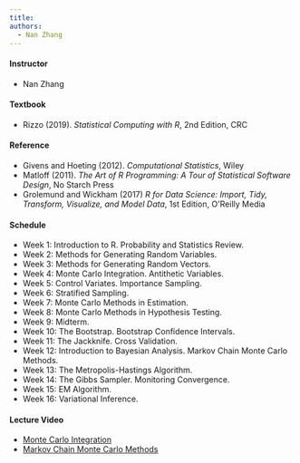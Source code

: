 ```yaml
---
title:
authors:
  - Nan Zhang
---
```


#### Instructor

*   Nan Zhang

#### Textbook

*   Rizzo (2019). _Statistical Computing with R_, 2nd Edition, CRC

#### Reference

*   Givens and Hoeting (2012). _Computational Statistics_, Wiley
*   Matloff (2011). _The Art of R Programming: A Tour of Statistical Software Design_, No Starch Press
*   Grolemund and Wickham (2017) _R for Data Science: Import, Tidy, Transform, Visualize, and Model Data_, 1st Edition, O'Reilly Media

#### Schedule

*   Week 1: Introduction to R. 
            Probability and Statistics Review.
*   Week 2: Methods for Generating Random Variables.
*   Week 3: Methods for Generating Random Vectors.
*   Week 4: Monte Carlo Integration. Antithetic Variables.
*   Week 5: Control Variates. Importance Sampling.
*   Week 6: Stratified Sampling.
*   Week 7: Monte Carlo Methods in Estimation.
*   Week 8: Monte Carlo Methods in Hypothesis Testing.
*   Week 9: Midterm.
*   Week 10: The Bootstrap. Bootstrap Confidence Intervals.
*   Week 11: The Jackknife. Cross Validation.
*   Week 12: Introduction to Bayesian Analysis. 
             Markov Chain Monte Carlo Methods.
*   Week 13: The Metropolis-Hastings Algorithm.
*   Week 14: The Gibbs Sampler. Monitoring Convergence.
*   Week 15: EM Algorithm.
*   Week 16: Variational Inference.

#### Lecture Video

*   [Monte Carlo Integration](./lecture-video/MC-integration.html)
*   [Markov Chain Monte Carlo Methods](./lecture-video/MCMC.html)